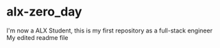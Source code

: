 # alx-zero_day
I'm now a ALX Student, this is my first repository as a full-stack engineer
My edited readme file
